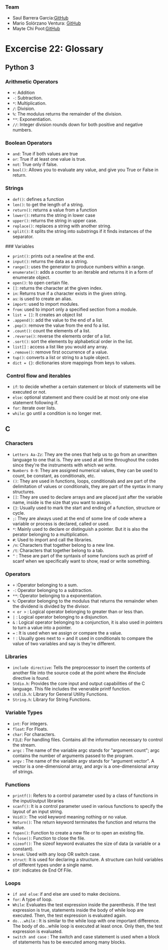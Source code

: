 ### Team
+ Saul Barrera García:[GitHub](https://github.com/saulbg/markdowns)  
+ Mario Solórzano Ventura: [GitHub](https://github.com/mariosolven/chapter_4/)  
+ Mayte Chi Poot:[GitHub](https://github.com/mcpt00/programming2)

# Excercise 22: Glossary
## Python 3

### Arithmetic Operators

+ `+`: Addition
+ `-`: Subtraction.
+ `*`: Multiplication.
+ `/`: Division.
+ `%`: The modulus returns the remainder of the division.
+ `**`: Exponentiation.
+ `//`: Integer division rounds down for both positive and negative numbers.

### Boolean Operators

+ `and`: True if both values are true
+ `or`: True if at least one value is true.
+ `not`: True only if false.
+ `bool()`: Allows you to evaluate any value, and give you True or False in return.

### Strings


+ `def()`: defines a function
+ `len()`: to get the length of a string.
+ `return()`: returns a value from a function
+ `lower()`: returns the string in lower case
+ `upper()`: returns the string in upper case.
+ `replace()`: replaces a string with another string.
+ `split()`: it splits the string into substrings if it finds instances of the separator.

### Variables

+ `print()`: prints out a newline at the end.
+ `input()`: returns the data as a string.
+ `range()`: uses the generator to produce numbers within a range.
+ `enumerate()`: adds a counter to an iterable and returns it in a form of enumerate object.
+ `open()`: to open certain file.
+ `[]`: returns the character at the given index.
+ `in`: Returns true if a character exists in the given string.
+ `as`: is used to create an alias.
+ `import`: used to import modules.
+ `from`: used to import only a specified section from a module.
+ `list = []`: It creates an object list
+ `.append()`: add the value to the end of a list.
+ `.pop()`: remove the value from the end fo a list.
+ `.count()`: count the elements of a list.
+ `.reverse()`: reverse the elements order of a list.
+ `.sort()`: sort the elements by alphabetical order in the list.
+ `list[]` : access a list like you would any array.
+ `.remove()`: remove first occurrence of a value.
+ `tup()`: converts a list or string to a tuple object.
+ `dict = {}`: dictionaries store mappings from keys to values.

###  Control flow and iterables

+ `if`: to decide whether a certain statement or block of statements will be executed or not.
+ `else`: optional statement and there could be at most only one else statement following if.
+ `for`: iterate over lists.
+ `while`: go until a condition is no longer met.


## C 

### Characters
+ `Letters Aa-Zz`: They are the ones that help us to go from an unwritten language to one that is. They are used at all time throughout the codes since they're the instruments with which we write.
+ `Numbers 0-9`: They are assigned numerical values, they can be used to count, be constant, as conditionals, etc.
+ `()`: They are used in functions, loops, conditionals and are part of the delimitation of values or conditionals, they are part of the syntax in many structures.
+ `[]`: They are used to declare arrays and are placed just after the variable name, inside is the size that you want to assign.
+ `{}`: Usually used to mark the start and ending of a function, structure or cycle.
+ `;`: They are always used at the end of some line of code where a variable or process is declared, called or used.
+ `*`: Mainly used to declare or distinguish a pointer. But it is also the perator belonging to a multiplication.
+ `#`: Used to import and call the libraries.
+ `/n`: Characters that together belong to a new line.
+ `/t`: Characters that together belong to a tab.
+ `"` : These are part of the syntaxis of some funcions such as printf of scanf when we specifically want to show, read or write something.

### Operators
+ `+` :Operator belonging to a sum.
+ `-`: Operator belonging to a subtraction.
+ `**`: Operator belonging to a exponentiation.
+ `%`: Operator belonging to the modulus that returns the remainder when the dividend is divided by the divisor.
+ `< or >` : Logical operator belonging to greater than or less than.
+ `|` : Logical operator belonging to a disjunction.
+ `&` : Logical operator belonging to a conjunction, it is also used in pointers to turn a value into a pointer.
+ `=` : It is used when we assign or compare the a value.
+ `!` : Usually goes next to = and it used in conditionals to compare the value of two variables and say is they're different.

### Libraries
+ `include directive`: Tells the preprocessor to insert the contents of another file into the source code at the point where the #include directive is found.
+ `Stdio.h`: Provides the core input and output capabilities of the C language. This file includes the venerable printf function.
+ `stdlib.h`: Library for General Utility Functions.
+ `String.h`:	Library for String Functions.

### Variable Types
+ `int`: For integers.
+ `float`: For Floats.
+ `char`: For characters.
+ `FILE`: For handling files. Contains all the information necessary to control the stream.
+ `argc` : The name of the variable argc stands for "argument count"; argc contains the number of arguments passed to the program. 
+ `argv` : The name of the variable argv stands for "argument vector". A vector is a one-dimensional array, and argv is a one-dimensional array of strings.

### Functions
+ `printf()`: Refers to a control parameter used by a class of functions in the input/output libraries
+ `scanf()`: It is a control parameter used in various functions to specify the layout of an input string.
+ `Void()`: The void keyword meaning nothing or no value.
+ `Return()`: The return keyword terminates the function and returns the value.
+ `fopen()`: Function to create a new file or to open an existing file.
+ `fclose()`: Function to close the file.
+ `sizeof()`: The sizeof keyword evaluates the size of data (a variable or a constant).
+ `break`: Used with any loop OR switch case.
+ `struct`: It is used for declaring a structure. A structure can hold variables of different types under a single name.
+ `EOF`: indicates de End Of File.

### Loops
+ `if and else`: if and else are used to make decisions.
+ `for`: A type of loop.
+ `While`: Evaluates the test expression inside the parenthesis. If the test expression is true, statements inside the body of while loop are executed. Then, the test expression is evaluated again.
+ `do...while` : It is similar to the while loop with one important difference. The body of do...while loop is executed at least once. Only then, the test expression is evaluated.
+ `switch and case` : The switch and case statement is used when a block of statements has to be executed among many blocks.
